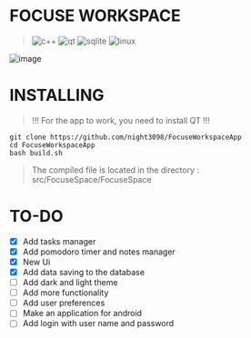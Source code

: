 # FOCUSE WORKSPACE


> ![c++](https://img.shields.io/badge/c++-%2300599C.svg?style=for-the-badge&logo=c%2B%2B&logoColor=white "c++") ![qt](https://img.shields.io/badge/Qt-%23217346.svg?style=for-the-badge&logo=Qt&logoColor=white "qt") ![sqlite](https://img.shields.io/badge/sqlite-%2307405e.svg?style=for-the-badge&logo=sqlite&logoColor=white "sqlite") ![linux](https://img.shields.io/badge/Linux-FCC624?style=for-the-badge&logo=linux&logoColor=black "linux")

![image](https://github.com/night3098/FocuseWorkspaceApp/assets/134074263/342a1f56-8958-4852-a9a1-a46441037bbf)

# INSTALLING

> !!! For the app to work, you need to install QT !!!

```
git clone https://github.com/night3098/FocuseWorkspaceApp
cd FocuseWorkspaceApp
bash build.sh
```
> The compiled file is located in the directory : src/FocuseSpace/FocuseSpace

# TO-DO
- [x] Add tasks manager
- [x] Add pomodoro timer and notes manager
- [x] New Ui
- [x] Add data saving to the database
- [ ] Add dark and light theme
- [ ] Add more functionality
- [ ] Add user preferences
- [ ] Make an application for android
- [ ] Add login with user name and password
